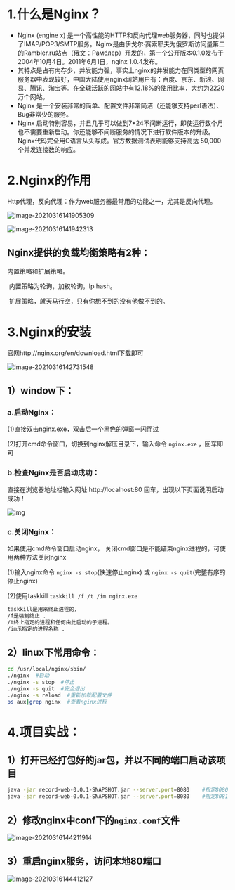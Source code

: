 # 1.什么是Nginx？

- Nginx (engine x) 是一个高性能的HTTP和反向代理web服务器，同时也提供了IMAP/POP3/SMTP服务。Nginx是由伊戈尔·赛索耶夫为俄罗斯访问量第二的Rambler.ru站点（俄文：Рамблер）开发的，第一个公开版本0.1.0发布于2004年10月4日。2011年6月1日，nginx 1.0.4发布。
- 其特点是占有内存少，并发能力强，事实上nginx的并发能力在同类型的网页服务器中表现较好，中国大陆使用nginx网站用户有：百度、京东、新浪、网易、腾讯、淘宝等。在全球活跃的网站中有12.18%的使用比率，大约为2220万个网站。
- Nginx 是一个安装非常的简单、配置文件非常简洁（还能够支持perl语法）、Bug非常少的服务。
- Nginx 启动特别容易，并且几乎可以做到7*24不间断运行，即使运行数个月也不需要重新启动。你还能够不间断服务的情况下进行软件版本的升级。Nginx代码完全用C语言从头写成。官方数据测试表明能够支持高达 50,000 个并发连接数的响应。

# 2.Nginx的作用

Http代理，反向代理：作为web服务器最常用的功能之一，尤其是反向代理。

![image-20210316141905309](imgs/image-20210316141905309.png)

![image-20210316141942313](imgs/image-20210316141942313.png)

## Nginx提供的负载均衡策略有2种：

内置策略和扩展策略。

​	内置策略为轮询，加权轮询，Ip hash。

​	扩展策略，就天马行空，只有你想不到的没有他做不到的。



# 3.Nginx的安装

官网http://nginx.org/en/download.html下载即可

![image-20210316142731548](imgs/image-20210316142731548.png)

## 1）window下：

### a.启动Nginx：

(1)直接双击nginx.exe，双击后一个黑色的弹窗一闪而过

(2)打开cmd命令窗口，切换到nginx解压目录下，输入命令 `nginx.exe` ，回车即可

### b.检查Nginx是否启动成功：

直接在浏览器地址栏输入网址 http://localhost:80 回车，出现以下页面说明启动成功！

![img](imgs/681cf285ce268f21cc5353fb939c960d.png)

### c.关闭Nginx：

如果使用cmd命令窗口启动nginx， 关闭cmd窗口是不能结束nginx进程的，可使用两种方法关闭nginx

(1)输入nginx命令 `nginx -s stop`(快速停止nginx) 或 `nginx -s quit`(完整有序的停止nginx)

(2)使用taskkill `taskkill /f /t /im nginx.exe`

```bash
taskkill是用来终止进程的，
/f是强制终止 .
/t终止指定的进程和任何由此启动的子进程。
/im示指定的进程名称 .
```



## 2）linux下常用命令：

```bash
cd /usr/local/nginx/sbin/
./nginx  #启动
./nginx -s stop  #停止
./nginx -s quit  #安全退出
./nginx -s reload  #重新加载配置文件
ps aux|grep nginx  #查看nginx进程
```



# 4.项目实战：

## 1）打开已经打包好的jar包，并以不同的端口启动该项目

```bash
java -jar record-web-0.0.1-SNAPSHOT.jar --server.port=8080    #指定8080端口
java -jar record-web-0.0.1-SNAPSHOT.jar --server.port=8080    #指定8081端口
```

## 2）修改nginx中conf下的`nginx.conf`文件

![image-20210316144211914](imgs/image-20210316144211914.png)

## 3）重启nginx服务，访问本地80端口

![image-20210316144412127](imgs/image-20210316144412127.png)

